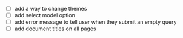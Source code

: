 - [ ] add a way to change themes
- [ ] add select model option
- [ ] add error message to tell user when they submit an empty query
- [ ] add document titles on all pages
